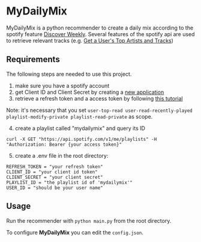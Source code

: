 # MyDailyMix

MyDailyMix is a python recommender to create a daily mix according to the spotify feature [Discover Weekly](https://support.spotify.com/uk/using_spotify/playlists/discover-weekly/). Several features of the spotify api are used to retrieve relevant tracks (e.g. [Get a User's Top Artists and Tracks](https://developer.spotify.com/web-api/get-users-top-artists-and-tracks/))

## Requirements
The following steps are needed to use this project.

1. make sure you have a spotify account
2. get Client ID and Client Secret by creating a [new application](https://beta.developer.spotify.com/dashboard/)
3. retrieve a refresh token and a access token by following [this tutorial](https://developer.spotify.com/web-api/tutorial/)

Note: it's necessary that you set `user-top-read user-read-recently-played playlist-modify-private playlist-read-private` as scope.

4. create a playlist called "mydailymix" and query its ID 
```
curl -X GET "https://api.spotify.com/v1/me/playlists" -H "Authorization: Bearer {your access token}"
```

5. create a .env file in the root directory:
```
REFRESH_TOKEN = "your refresh token"
CLIENT_ID = "your client id token"
CLIENT_SECRET = "your client secret"
PLAYLIST_ID = "the playlist id of 'mydailymix'"
USER_ID = "should be your user name"
```
## Usage
Run the recommender with `python main.py` from the root directory.

To configure **MyDailyMix** you can edit the `config.json`.
